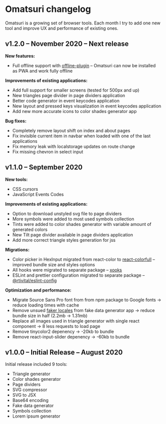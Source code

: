 # Omatsuri changelog

Omatsuri is a growing set of browser tools. Each month I try to add one new tool and improve UX and performance of existing ones.

## v1.2.0 – November 2020 – Next release

**New features:**

- Full offline support with [offline-plugin](https://github.com/NekR/offline-plugin) – Omatsuri can now be installed as PWA and work fully offline

**Improvements of existing applications:**

- Add full support for smaller screens (tested for 500px and up)
- New triangles page divider in page dividers application
- Better code generator in event keycodes application
- New layout and pressed keys visualization in event keycodes application
- Add new more accurate icons to color shades generator app

**Bug fixes:**

- Completely remove layout shift on index and about pages
- Fix invisible current item in navbar when loaded with one of the last applications
- Fix memory leak with localstorage updates on route change
- Fix missing chevron in select input

## v1.1.0 – September 2020

**New tools:**

- CSS cursors
- JavaScript Events Codes

**Improvements of existing applications:**

- Option to download unstyled svg file to page dividers
- More symbols were added to most used symbols collection
- Tints were added to color shades generator with variable amount of generated colors
- New Tilt page divider available in page dividers application
- Add more correct triangle styles generation for jss

**Migrations:**

- Color picker in HexInput migrated from react-color to [react-colorfull](https://omgovich.github.io/react-colorful/) – improved bundle size and styles options
- All hooks were migrated to separate package – [xooks](https://github.com/rtivital/xooks)
- ESLint and prettier configuration migrated to separate package – [@rtivital/eslint-config](https://www.npmjs.com/package/@rtivital/eslint-config)

**Optimization and performance:**

- Migrate Source Sans Pro font from from npm package to Google fonts -> reduce loading times with cache
- Remove unsued [faker locales](https://github.com/Marak/faker.js/issues/167#issuecomment-119373065) from fake data generator app -> reduce bundle size in half (2.2mb -> 1.31mb)
- Replace all images used in triangle generator with single react component -> 8 less requests to load page
- Remove tinycolor2 depenency -> -20kb to bundle
- Remove react-input-slider depenency -> -60kb to bundle

## v1.0.0 – Initial Release – August 2020

Initial release included 9 tools:

- Triangle generator
- Color shades generator
- Page dividers
- SVG compressor
- SVG to JSX
- Base64 encoding
- Fake data generator
- Symbols collection
- Lorem ipsum generator
